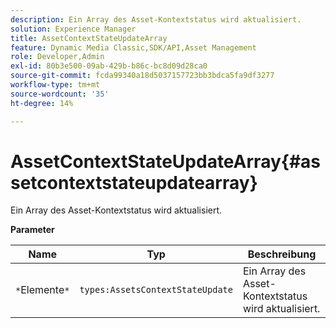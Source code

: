 ```yaml
---
description: Ein Array des Asset-Kontextstatus wird aktualisiert.
solution: Experience Manager
title: AssetContextStateUpdateArray
feature: Dynamic Media Classic,SDK/API,Asset Management
role: Developer,Admin
exl-id: 80b3e500-09ab-429b-b86c-bc8d09d28ca0
source-git-commit: fcda99340a18d5037157723bb3bdca5fa9df3277
workflow-type: tm+mt
source-wordcount: '35'
ht-degree: 14%

---
```


# AssetContextStateUpdateArray{#assetcontextstateupdatearray}

Ein Array des Asset-Kontextstatus wird aktualisiert.

**Parameter**

| Name | Typ | Beschreibung |
|---|---|---|
| `*`Elemente`*` | `types:AssetsContextStateUpdate` | Ein Array des Asset-Kontextstatus wird aktualisiert. |
